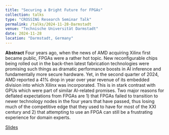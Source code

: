```yaml
---
title: "Securing a Bright Future for FPGAs"
collection: talks
type: "CROSSING Research Seminar Talk"
permalink: /talks/2024-11-28-Darmstadt
venue: "Technische Universität Darmstadt"
date: 2024-11-28
location: "Darmstadt, Germany"
---
```


**Abstract** Four years ago, when the news of AMD acquiring Xilinx first became
public, FPGAs were a rather hot topic. New reconfigurable chips being
rolled out in the back-then latest fabrication technologies were
promising such things as dramatic performance boosts in AI inference
and fundamentally more secure hardware. Yet, in the second quarter of
2024, AMD reported a 41% drop in year over year revenue of its
embedded division into which Xilinx was incorporated. This is in stark
contrast with GPUs which were part of similar AI-related promises. Two
major reasons for deflated expectations from FPGAs are 1) that FPGAs
failed to transition to newer technology nodes in the four years that
have passed, thus losing much of the competitive edge that they used
to have for most of the XXI century and 2) that attempting to use an
FPGA can still be a frustrating experience for domain experts.

[Slides](http://stefannikolicns.github.io/files/darmstadt24_slides.pdf)
